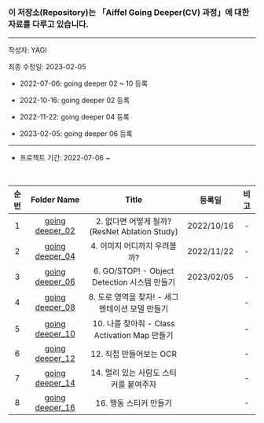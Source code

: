 ### 이 저장소(Repository)는 「Aiffel Going Deeper(CV) 과정」에 대한 자료를 다루고 있습니다.

***
작성자: YAGI

최종 수정일: 2023-02-05
+ 2022-07-06: going deeper 02 ~ 10 등록


+ 2022-10-16: going deeper 02 등록


+ 2022-11-22: going deeper 04 등록


+ 2023-02-05: going deeper 06 등록
***


+ 프로젝트 기간: 2022-07-06 ~ 

<br>

|순번|Folder Name|Title|등록일|비고|
|:--------:|:--------:|:--------:|:--------:|:--------:|
|1|[going deeper_02](https://nbviewer.org/github/YAGI0423/aiffel_going_deeper_cv/blob/main/going_deeper_02/GD02_v1_2.ipynb)|2. 없다면 어떻게 될까? (ResNet Ablation Study)|2022/10/16|-|
|2|[going deeper_04](https://nbviewer.org/github/YAGI0423/aiffel_going_deeper_cv/blob/main/going_deeper_04/GD04_v1_1.ipynb)|4. 이미지 어디까지 우려볼까?|2022/11/22|-|
|3|[going deeper_06](https://nbviewer.org/github/YAGI0423/aiffel_going_deeper_cv/blob/main/going_deeper_06/GD06_v1_1.ipynb)|6. GO/STOP! - Object Detection 시스템 만들기|2023/02/05|-|
|4|[going deeper_08]()|8. 도로 영역을 찾자! - 세그멘테이션 모델 만들기||-|
|5|[going deeper_10]()|10. 나를 찾아줘 - Class Activation Map 만들기||-|
|6|[going deeper_12]()|12. 직접 만들어보는 OCR||-|
|7|[going deeper_14]()|14. 멀리 있는 사람도 스티커를 붙여주자||-|
|8|[going deeper_16]()|16. 행동 스티커 만들기||-|